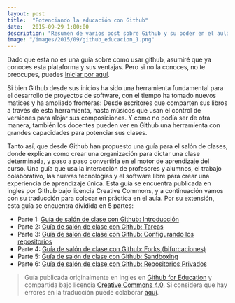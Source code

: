 ```yaml
---
layout: post
title:  "Potenciando la educación con Github"
date:   2015-09-29 1:00:00
description: "Resumen de varios post sobre Github y su poder en el aula de clases."
image: "/images/2015/09/github_educacion_1.png"
---
```


Dado que esta no es una guía sobre como usar github, asumiré que ya conoces esta plataforma y sus ventajas. Pero si no la conoces, no te preocupes, puedes <a href="http://www.genbetadev.com/sistemas-de-control-de-versiones/conociendo-github-el-servicio-donde-alojar-tus-repositorios-git-como-el-nuestro" target="_blank">Iniciar por aquí</a>.

Si bien Github desde sus inicios ha sido una herramienta fundamental para el desarrollo de proyectos de software, con el tiempo ha tomado nuevos matices y ha ampliado fronteras: Desde escritores que comparten sus libros a través de esta herramienta, hasta músicos que usan el control de versiones para alojar  sus composiciones. Y como no podía ser de otra manera, también los docentes pueden ver en Github una herramienta con grandes capacidades para potenciar sus clases.

Tanto así, que desde Github han propuesto una guía para el salón de clases, donde explican como crear una organización para dictar una clase determinada, y paso a paso convertirla en el motor de aprendizaje del curso. Una guía que usa la interacción de profesores y alumnos, el trabajo colaborativo, las nuevas tecnologías y el software libre para crear una experiencia de aprendizaje única. Esta guía se encuentra publicada en ingles por Github bajo licencia Creative Commons, y a continuación vamos con su traducción para colocar en práctica en el aula. Por su extensión, esta guía se encuentra dividida en 5 partes:

* Parte 1: [Guía de salón de clase con Github: Introducción](http://www.gersonlazaro.com/guia-de-salon-de-clase-con-github-introduccion)
* Parte 2: [Guía de salón de clase con Github: Tareas](http://www.gersonlazaro.com/guia-de-salon-de-clase-con-github-tareas)
* Parte 3: [Guía de salón de clase con Github: Configurando los repositorios](http://www.gersonlazaro.com/guia-de-salon-de-clase-con-github-configurando-los-repositorios)
* Parte 4: [Guía de salón de clase con Github: Forks (bifurcaciones)](http://www.gersonlazaro.com/guia-de-salon-de-clase-con-github-forks)
* Parte 5: [Guía de salón de clase con Github: Sandboxing](http://www.gersonlazaro.com/guia-de-salon-de-clase-con-github-sandboxing) 
* Parte 6: [Guía de salón de clase con Github: Repositorios Privados](http://www.gersonlazaro.com/guia-de-salon-de-clase-con-github-repositorios-privados) 


> Guía publicada originalmente en ingles en [Github for Education](https://education.github.com/guide) y compartida bajo licencia [Creative Commons 4.0](http://creativecommons.org/licenses/by/4.0/). Si considera que hay errores en la traducción puede colaborar [aquí](https://github.com/GersonLazaro/guide).
